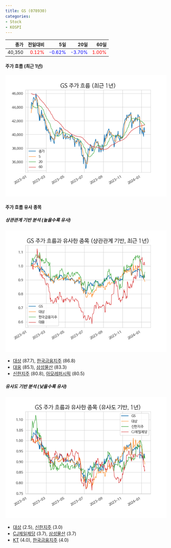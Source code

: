 ```yaml
---
title: GS (078930)
categories:
- Stock
- KOSPI
---
```


|종가|전일대비|5일|20일|60일|
|---:|-------:|--:|---:|---:|
|40,350|<span style="color: red">0.12%</span>|<span style="color: blue">-0.62%</span>|<span style="color: blue">-3.70%</span>|<span style="color: red">1.00%</span>|

<!-- more -->


#### 주가 흐름 (최근 1년)
![078930](/assets/images/stock/078930.png)


#### 주가 흐름 유사 종목


##### 상관관계 기반 분석 (높을수록 유사)
![078930](/assets/images/stock/078930_corr.png)
- [대상](/001680/) (87.7), [한국금융지주](/071050/) (86.8)
- [대웅](/003090/) (85.1), [삼성물산](/028260/) (83.3)
- [신한지주](/055550/) (80.8), [아모레퍼시픽](/090430/) (80.5)


##### 유사도 기반 분석 (낮을수록 유사)	
![078930](/assets/images/stock/078930_sim.png)
- [대상](/001680/) (2.5), [신한지주](/055550/) (3.0)
- [CJ제일제당](/097950/) (3.7), [삼성물산](/028260/) (3.7)
- [KT](/030200/) (4.0), [한국금융지주](/071050/) (4.0)